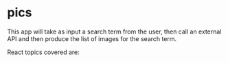 # pics

This app will take as input a search term from the user, then call an external API and then produce the list of images for the search term.

React topics covered are: